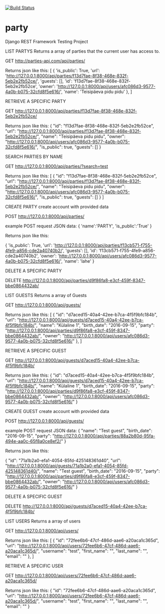 [![Build Status](https://travis-ci.org/ReijoRaidma/party.svg?branch=master)](https://travis-ci.org/ReijoRaidma/party)

# party
Django REST Framework Testing Project


LIST PARTYS
Returns a array of parties that the current user has access to.

GET http://parties-api.com/api/parties/

Returns json like this:
[
    {
        'is_public': True,
        'url': 'http://127.0.0.1:8000/api/parties/f13d7fae-8f38-468e-832f-5eb2e2fb52ce/',
        'guests': [], 'id': 'f13d7fae-8f38-468e-832f-5eb2e2fb52ce',
        'owner': 'http://127.0.0.1:8000/api/users/afc086d3-9577-4a0b-b075-32cfd8f5e616/',
        'name': 'Teisipäeva pidu pidu'
    },
]



RETRIEVE A SPECIFIC PARTY

GET http://127.0.0.1:8000/api/parties/f13d7fae-8f38-468e-832f-5eb2e2fb52ce/

Returns json like this:
{
    "id": "f13d7fae-8f38-468e-832f-5eb2e2fb52ce",
    "url": "http://127.0.0.1:8000/api/parties/f13d7fae-8f38-468e-832f-5eb2e2fb52ce/",
    "name": "Teisipäeva pidu pidu",
    "owner": "http://127.0.0.1:8000/api/users/afc086d3-9577-4a0b-b075-32cfd8f5e616/",
    "is_public": true,
    "guests": []
}



SEARCH PARTIES BY NAME

GET http://127.0.0.1:8000/api/parties/?search=test

Returns json like this:
  [
    {
        "id": "f13d7fae-8f38-468e-832f-5eb2e2fb52ce",
        "url": "http://127.0.0.1:8000/api/parties/f13d7fae-8f38-468e-832f-5eb2e2fb52ce/",
        "name": "Teisipäeva pidu pidu",
        "owner": "http://127.0.0.1:8000/api/users/afc086d3-9577-4a0b-b075-32cfd8f5e616/",
        "is_public": true,
        "guests": []
    }
]



CREATE PARTY
create account with provided data

POST http://127.0.0.1:8000/api/parties/

example POST request JSON data:
{
'name':'PARTY',
'is_public':'True'
}

Returns json like this:

{
    'is_public': True, 'url': 'http://127.0.0.1:8000/api/parties/f13cb571-f755-4fe9-a856-cde2a40740b2/',
    'guests': [],
    'id': 'f13cb571-f755-4fe9-a856-cde2a40740b2',
    'owner': 'http://127.0.0.1:8000/api/users/afc086d3-9577-4a0b-b075-32cfd8f5e616/',
    'name': 'lahe'
}



DELETE A SPECIFIC PARTY

DELETE http://127.0.0.1:8000/api/parties/d9f86fa8-e3cf-459f-8347-bbe0864432ab/



LIST GUESTS
Returns a array of Guests

GET http://127.0.0.1:8000/api/guests/

Returns json like this:
[
    {
        "id": "d7aced15-40a4-42ee-b7ca-4f5f9bfc184b",
        "url": "http://127.0.0.1:8000/api/guests/d7aced15-40a4-42ee-b7ca-4f5f9bfc184b/",
        "name": "Külaline 1",
        "birth_date": "2016-09-15",
        "party": "http://127.0.0.1:8000/api/parties/d9f86fa8-e3cf-459f-8347-bbe0864432ab/",
        "owner": "http://127.0.0.1:8000/api/users/afc086d3-9577-4a0b-b075-32cfd8f5e616/"
    },
]



RETRIEVE A SPECIFIC GUEST

GET http://127.0.0.1:8000/api/guests/d7aced15-40a4-42ee-b7ca-4f5f9bfc184b/

Returns json like this:
{
    "id": "d7aced15-40a4-42ee-b7ca-4f5f9bfc184b",
    "url": "http://127.0.0.1:8000/api/guests/d7aced15-40a4-42ee-b7ca-4f5f9bfc184b/",
    "name": "Külaline 1",
    "birth_date": "2016-09-15",
    "party": "http://127.0.0.1:8000/api/parties/d9f86fa8-e3cf-459f-8347-bbe0864432ab/",
    "owner": "http://127.0.0.1:8000/api/users/afc086d3-9577-4a0b-b075-32cfd8f5e616/"
}



CREATE GUEST
create account with provided data

POST http://127.0.0.1:8000/api/guests/

example POST request JSON data:
{
    "name": "Test guest",
    "birth_date": "2016-09-15",
    "party": "http://127.0.0.1:8000/api/parties/88a2b80d-95fa-494e-aa0c-65f8a0ce8ef2/"
}

Returns json like this:

{
    "id": "71a1b2a0-efa1-4054-85fd-425148361d40",
    "url": "http://127.0.0.1:8000/api/guests/71a1b2a0-efa1-4054-85fd-425148361d40/",
    "name": "Test guest",
    "birth_date": "2016-09-15",
    "party": "http://127.0.0.1:8000/api/parties/d9f86fa8-e3cf-459f-8347-bbe0864432ab/",
    "owner": "http://127.0.0.1:8000/api/users/afc086d3-9577-4a0b-b075-32cfd8f5e616/"
}



DELETE A SPECIFIC GUEST

DELETE http://127.0.0.1:8000/api/guests/d7aced15-40a4-42ee-b7ca-4f5f9bfc184b/



LIST USERS
Returns a array of users

GET http://127.0.0.1:8000/api/users/

Returns json like this:
[
    {
        "id": "72fee6b6-47cf-486d-aae6-a20aca1c365d",
        "url": "http://127.0.0.1:8000/api/users/72fee6b6-47cf-486d-aae6-a20aca1c365d/",
        "username": "test",
        "first_name": "",
        "last_name": "",
        "email": ""
    },
]



RETRIEVE A SPECIFIC USER

GET http://127.0.0.1:8000/api/users/72fee6b6-47cf-486d-aae6-a20aca1c365d/

Returns json like this:
{
    "id": "72fee6b6-47cf-486d-aae6-a20aca1c365d",
    "url": "http://127.0.0.1:8000/api/users/72fee6b6-47cf-486d-aae6-a20aca1c365d/",
    "username": "test",
    "first_name": "",
    "last_name": "",
    "email": ""
}